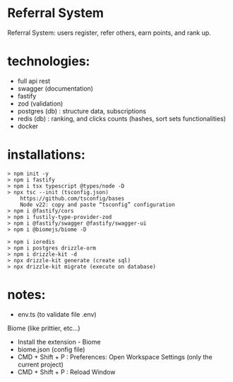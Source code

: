# Referral System
Referral System: users register, refer others, earn points, and rank up.

# technologies:
- full api rest
- swagger (documentation)
- fastify
- zod (validation)
- postgres (db) : structure data, subscriptions
- redis (db) : ranking, and clicks counts (hashes, sort sets functionalities)
- docker

# installations:
    > npm init -y
    > npm i fastify
    > npm i tsx typescript @types/node -D
    > npx tsc --init (tsconfig.json)
        https://github.com/tsconfig/bases
        Node v22: copy and paste “tsconfig” configuration
    > npm i @fastify/cors
    > npm i fustily-type-provider-zod
    > npm i @fastify/swagger @fastify/swagger-ui
    > npm i @biomejs/biome -D

    > npm i ioredis
    > npm i postgres drizzle-orm
    > npm i drizzle-kit -d
    > npx drizzle-kit generate (create sql)
    > npx drizzle-kit migrate (execute on database)

# notes:
- env.ts (to validate file .env)


Biome (like prittier, etc…)
- Install the extension - Biome
- biome.json (config file)
- CMD + Shift + P : Preferences: Open Workspace Settings (only the current project)
- CMD + Shift + P : Reload Window

